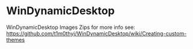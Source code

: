 # WinDynamicDesktop
WinDynamicDesktop Images Zips
for more info see:  https://github.com/t1m0thyj/WinDynamicDesktop/wiki/Creating-custom-themes
